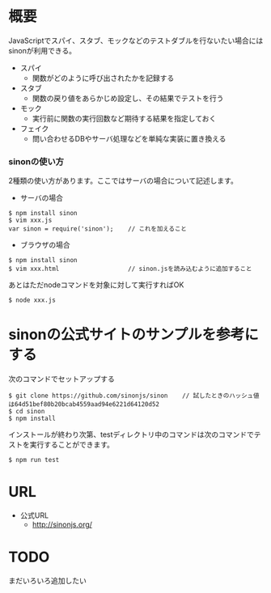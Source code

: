 # 概要
JavaScriptでスパイ、スタブ、モックなどのテストダブルを行ないたい場合にはsinonが利用できる。

- スパイ
  - 関数がどのように呼び出されたかを記録する
- スタブ
  - 関数の戻り値をあらかじめ設定し、その結果でテストを行う
- モック
  - 実行前に関数の実行回数など期待する結果を指定しておく
- フェイク
  - 問い合わせるDBやサーバ処理などを単純な実装に置き換える

### sinonの使い方
2種類の使い方があります。ここではサーバの場合について記述します。
- サーバの場合
```
$ npm install sinon
$ vim xxx.js
var sinon = require('sinon');    // これを加えること
```
- ブラウザの場合
```
$ npm install sinon
$ vim xxx.html                   // sinon.jsを読み込むように追加すること
```

あとはただnodeコマンドを対象に対して実行すればOK
```
$ node xxx.js
```

# sinonの公式サイトのサンプルを参考にする
次のコマンドでセットアップする
```
$ git clone https://github.com/sinonjs/sinon    // 試したときのハッシュ値は64d51bef80b20bcab4559aad94e6221d64120d52
$ cd sinon
$ npm install
```

インストールが終わり次第、testディレクトリ中のコマンドは次のコマンドでテストを実行することができます。
```
$ npm run test
```

# URL
- 公式URL
  - http://sinonjs.org/

# TODO
まだいろいろ追加したい
